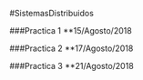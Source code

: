 #SistemasDistribuidos

###Practica 1 
**15/Agosto/2018

###Practica 2
**17/Agosto/2018

###Practica 3
**21/Agosto/2018

